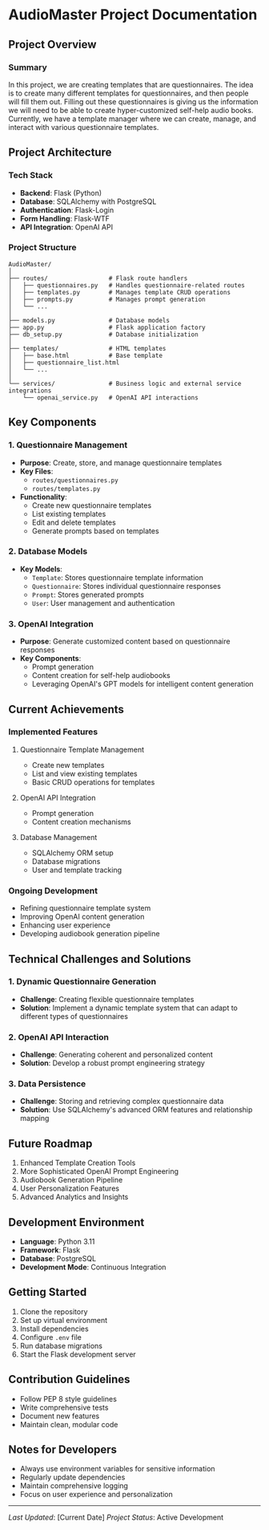 # AudioMaster Project Documentation

## Project Overview

### Summary
In this project, we are creating templates that are questionnaires. The idea is to create many different templates for questionnaires, and then people will fill them out. Filling out these questionnaires is giving us the information we will need to be able to create hyper-customized self-help audio books. Currently, we have a template manager where we can create, manage, and interact with various questionnaire templates.

## Project Architecture

### Tech Stack
- **Backend**: Flask (Python)
- **Database**: SQLAlchemy with PostgreSQL
- **Authentication**: Flask-Login
- **Form Handling**: Flask-WTF
- **API Integration**: OpenAI API

### Project Structure
```
AudioMaster/
│
├── routes/                 # Flask route handlers
│   ├── questionnaires.py   # Handles questionnaire-related routes
│   ├── templates.py        # Manages template CRUD operations
│   ├── prompts.py          # Manages prompt generation
│   └── ...
│
├── models.py               # Database models
├── app.py                  # Flask application factory
├── db_setup.py             # Database initialization
│
├── templates/              # HTML templates
│   ├── base.html           # Base template
│   ├── questionnaire_list.html
│   └── ...
│
└── services/               # Business logic and external service integrations
    └── openai_service.py   # OpenAI API interactions
```

## Key Components

### 1. Questionnaire Management
- **Purpose**: Create, store, and manage questionnaire templates
- **Key Files**: 
  - `routes/questionnaires.py`
  - `routes/templates.py`
- **Functionality**:
  - Create new questionnaire templates
  - List existing templates
  - Edit and delete templates
  - Generate prompts based on templates

### 2. Database Models
- **Key Models**:
  - `Template`: Stores questionnaire template information
  - `Questionnaire`: Stores individual questionnaire responses
  - `Prompt`: Stores generated prompts
  - `User`: User management and authentication

### 3. OpenAI Integration
- **Purpose**: Generate customized content based on questionnaire responses
- **Key Components**:
  - Prompt generation
  - Content creation for self-help audiobooks
  - Leveraging OpenAI's GPT models for intelligent content generation

## Current Achievements

### Implemented Features
1. Questionnaire Template Management
   - Create new templates
   - List and view existing templates
   - Basic CRUD operations for templates

2. OpenAI API Integration
   - Prompt generation
   - Content creation mechanisms

3. Database Management
   - SQLAlchemy ORM setup
   - Database migrations
   - User and template tracking

### Ongoing Development
- Refining questionnaire template system
- Improving OpenAI content generation
- Enhancing user experience
- Developing audiobook generation pipeline

## Technical Challenges and Solutions

### 1. Dynamic Questionnaire Generation
- **Challenge**: Creating flexible questionnaire templates
- **Solution**: Implement a dynamic template system that can adapt to different types of questionnaires

### 2. OpenAI API Interaction
- **Challenge**: Generating coherent and personalized content
- **Solution**: Develop a robust prompt engineering strategy

### 3. Data Persistence
- **Challenge**: Storing and retrieving complex questionnaire data
- **Solution**: Use SQLAlchemy's advanced ORM features and relationship mapping

## Future Roadmap
1. Enhanced Template Creation Tools
2. More Sophisticated OpenAI Prompt Engineering
3. Audiobook Generation Pipeline
4. User Personalization Features
5. Advanced Analytics and Insights

## Development Environment
- **Language**: Python 3.11
- **Framework**: Flask
- **Database**: PostgreSQL
- **Development Mode**: Continuous Integration

## Getting Started
1. Clone the repository
2. Set up virtual environment
3. Install dependencies
4. Configure `.env` file
5. Run database migrations
6. Start the Flask development server

## Contribution Guidelines
- Follow PEP 8 style guidelines
- Write comprehensive tests
- Document new features
- Maintain clean, modular code

## Notes for Developers
- Always use environment variables for sensitive information
- Regularly update dependencies
- Maintain comprehensive logging
- Focus on user experience and personalization

---

*Last Updated*: [Current Date]
*Project Status*: Active Development
